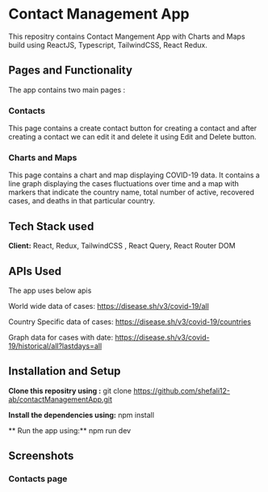 
# Contact Management App 

This repositry contains Contact Mangement App with Charts and Maps build using ReactJS, Typescript, TailwindCSS, React Redux. 






## Pages and Functionality

The app contains two main pages :

### Contacts

This page contains a create contact button for creating a contact and after creating a contact we can edit it and delete it using Edit and Delete button.

### Charts and Maps

This page contains a chart and map displaying COVID-19 data.  It contains a line graph displaying the cases fluctuations over time and a map with markers that indicate the country name, total number of active, recovered cases, and deaths in that particular country.

## Tech Stack used

**Client:** React, Redux, TailwindCSS , React Query, React Router DOM

## APIs Used 

The app uses below apis 

World wide data of cases: https://disease.sh/v3/covid-19/all

Country Specific data of cases: https://disease.sh/v3/covid-19/countries

Graph data for cases with date:
https://disease.sh/v3/covid-19/historical/all?lastdays=all

## Installation and Setup

**Clone this repositry using :**   git clone https://github.com/shefali12-ab/contactManagementApp.git

**Install the dependencies using:** npm install

** Run the app using:** npm run dev






## Screenshots

### Contacts page



